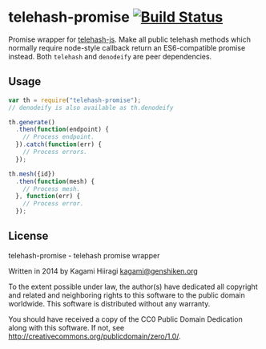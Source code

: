 # telehash-promise [![Build Status](https://travis-ci.org/bitchan/telehash-promise.svg?branch=master)](https://travis-ci.org/bitchan/telehash-promise)

Promise wrapper for [telehash-js](https://github.com/telehash/telehash-js). Make all public telehash methods which normally require node-style callback return an ES6-compatible promise instead. Both `telehash` and `denodeify` are peer dependencies.

## Usage

```js
var th = require("telehash-promise");
// denodeify is also available as th.denodeify

th.generate()
  .then(function(endpoint) {
    // Process endpoint.
  }).catch(function(err) {
    // Process errors.
  });

th.mesh({id})
  .then(function(mesh) {
    // Process mesh.
  }, function(err) {
    // Process error.
  });
```

## License

telehash-promise - telehash promise wrapper

Written in 2014 by Kagami Hiiragi <kagami@genshiken.org>

To the extent possible under law, the author(s) have dedicated all copyright and related and neighboring rights to this software to the public domain worldwide. This software is distributed without any warranty.

You should have received a copy of the CC0 Public Domain Dedication along with this software. If not, see <http://creativecommons.org/publicdomain/zero/1.0/>.
